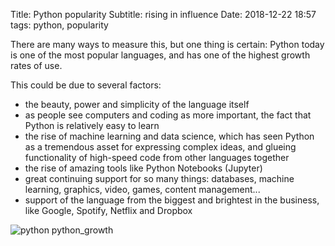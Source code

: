 Title: Python popularity
Subtitle: rising in influence
Date: 2018-12-22 18:57
tags: python, popularity


There are many ways to measure this, but one thing is certain: Python today is one of the most popular languages, and has one of the highest growth rates of use.

This could be due to several factors:

- the beauty, power and simplicity of the language itself
- as people see computers and coding as more important, the fact that Python is relatively easy to learn
-  the rise of machine learning and data science, which has seen Python as a tremendous asset for expressing complex ideas, and glueing functionality of high-speed code from other languages together
-  the rise of amazing tools like Python Notebooks (Jupyter)
-  great continuing support for so many things: databases, machine learning, graphics, video, games, content management...
- support of the language from the biggest and brightest in the business, like Google, Spotify, Netflix and Dropbox

<img src="../images/python_growth.png" alt="python python_growth" />
